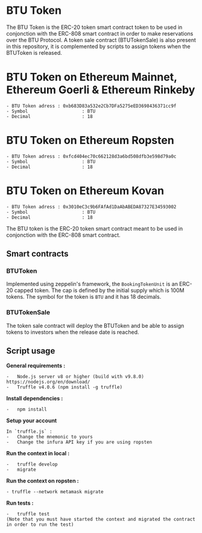# BTU Token

The BTU Token is the ERC-20 token smart contract token to be used in conjonction with the ERC-808 smart contract in order to make reservations over the BTU Protocol.
A token sale contract (BTUTokenSale) is also present in this repository, it is complemented by scripts to assign tokens when the BTUToken is released.

# BTU Token on Ethereum Mainnet, Ethereum Goerli & Ethereum Rinkeby 
    - BTU Token adress : 0xb683D83a532e2Cb7DFa5275eED3698436371cc9f 
    - Symbol                    : BTU
    - Decimal                   : 18

# BTU Token on Ethereum Ropsten
    - BTU Token adress : 0xfcd404ec70c662128d3a6bd508dfb3e598d79a0c 
    - Symbol                    : BTU
    - Decimal                   : 18

# BTU Token on Ethereum Kovan
    - BTU Token adress : 0x3010eC3c9b6FAfAd1DaAbABEDA87327E34593002 
    - Symbol                    : BTU
    - Decimal                   : 18

The BTU token is the ERC-20 token smart contract meant to be used in conjonction with the ERC-808 smart contract. 
## Smart contracts
 ### BTUToken
 Implemented using zeppelin's framework, the `BookingTokenUnit` is an ERC-20 capped token. The cap is defined by the initial supply which is 100M tokens. The symbol for the token is `BTU` and it has 18 decimals.

 ### BTUTokenSale
 The token sale contract will deploy the BTUToken and be able to assign tokens to investors when the release date is reached.

## Script usage  

**General requirements  :**

    -   Node.js server v8 or higher (build with v9.8.0) https://nodejs.org/en/download/
    -   Truffle v4.0.6 (npm install -g truffle)

**Install dependencies  :**

    -   npm install

**Setup your account**

    In `truffle.js` :
    -   Change the mnemonic to yours
    -   Change the infura API key if you are using ropsten

**Run the context in local :**

    -   truffle develop
    -   migrate

**Run the context on ropsten :**

    - truffle --network metamask migrate

**Run tests :**

    -   truffle test
    (Note that you must have started the context and migrated the contract in order to run the test)
